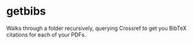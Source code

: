 # getbibs
Walks through a folder recursively, querying Crossref to get you BibTeX citations for each of your PDFs.
